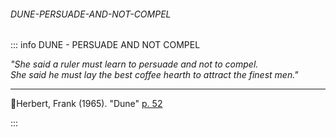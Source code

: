 ﻿###### DUNE-PERSUADE-AND-NOT-COMPEL
::: info DUNE - PERSUADE AND NOT COMPEL

_"She said a ruler must learn to persuade and not to compel.  
She said he must lay the best coffee hearth to attract the finest men."_

---

🔹Herbert, Frank (1965). "Dune" [p. 52](https://archive.org/details/frank-herberts-dune-saga-collection-books-1-6-by-frank-herbert/page/n51/mode/2up?q=%22best+coffee+hearth%22)

:::